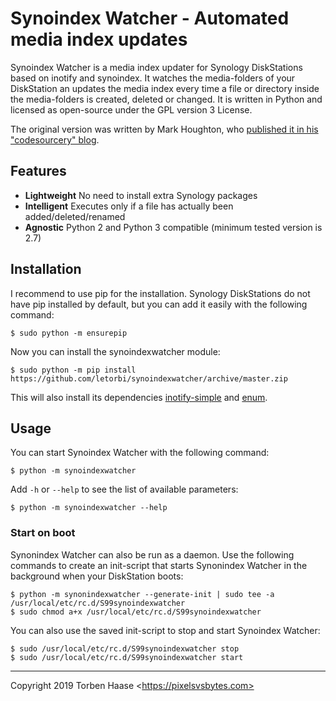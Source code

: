 # Synoindex Watcher - Automated media index updates

Synoindex Watcher is a media index updater for Synology DiskStations based on inotify and synoindex. It watches the
media-folders of your DiskStation an updates the media index every time a file or directory inside the media-folders is
created, deleted or changed. It is written in Python and licensed as open-source under the GPL version 3 License.

The original version was written by Mark Houghton, who [published it in his "codesourcery"
blog](https://codesourcery.wordpress.com/2012/11/29/more-on-the-synology-nas-automatically-indexing-new-files/).

## Features

* **Lightweight** No need to install extra Synology packages
* **Intelligent** Executes only if a file has actually been added/deleted/renamed
* **Agnostic** Python 2 and Python 3 compatible (minimum tested version is 2.7)

## Installation

I recommend to use pip for the installation. Synology DiskStations do not have pip installed by default, but you can add
it easily with the following command:

```
$ sudo python -m ensurepip
```

Now you can install the synoindexwatcher module:

```
$ sudo python -m pip install https://github.com/letorbi/synoindexwatcher/archive/master.zip
```

This will also install its dependencies [inotify-simple](https://pypi.org/project/inotify_simple/) and
[enum](https://pypi.org/project/enum/).

## Usage

You can start Synoindex Watcher with the following command:

```
$ python -m synoindexwatcher
```

Add `-h` or `--help` to see the list of available parameters:

```
$ python -m synoindexwatcher --help
```

### Start on boot

Synonindex Watcher can also be run as a daemon. Use the following commands to create an init-script that starts
Synonindex Watcher in the background when your DiskStation boots:

```
$ python -m synonindexwatcher --generate-init | sudo tee -a /usr/local/etc/rc.d/S99synoindexwatcher
$ sudo chmod a+x /usr/local/etc/rc.d/S99synoindexwatcher
```

You can also use the saved init-script to stop and start Synoindex Watcher:

```
$ sudo /usr/local/etc/rc.d/S99synoindexwatcher stop
$ sudo /usr/local/etc/rc.d/S99synoindexwatcher start
```

----

Copyright 2019 Torben Haase \<https://pixelsvsbytes.com>
